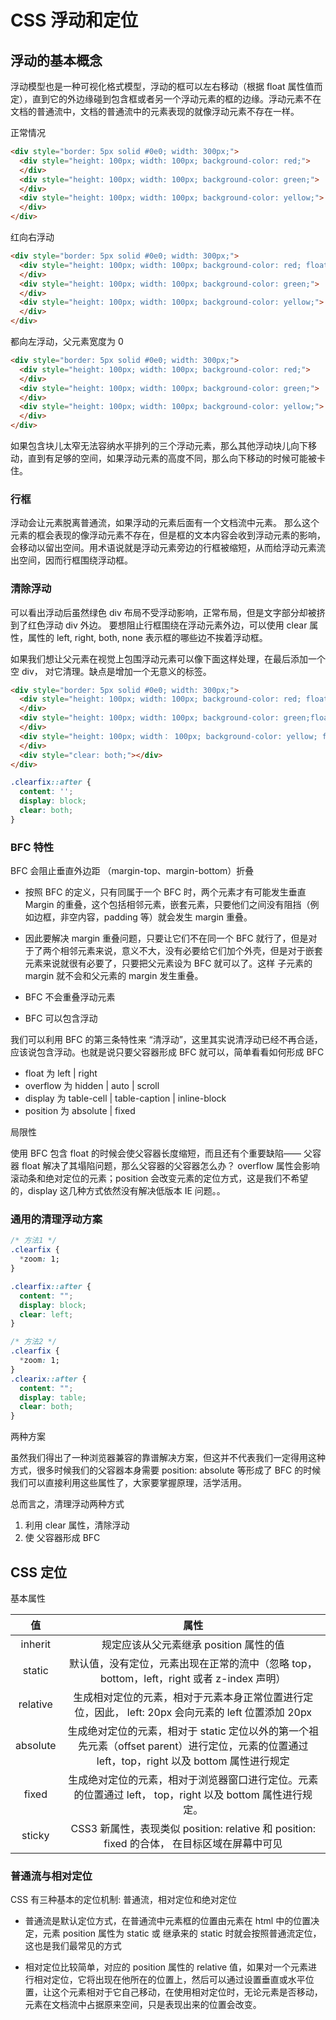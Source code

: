 # CSS 浮动和定位

## 浮动的基本概念

浮动模型也是一种可视化格式模型，浮动的框可以左右移动（根据 float 属性值而定），直到它的外边缘碰到包含框或者另一个浮动元素的框的边缘。浮动元素不在文档的普通流中，文档的普通流中的元素表现的就像浮动元素不存在一样。


正常情况

``` html
<div style="border: 5px solid #0e0; width: 300px;">
  <div style="height: 100px; width: 100px; background-color: red;">
  </div>
  <div style="height: 100px; width: 100px; background-color: green;">
  </div>
  <div style="height: 100px; width: 100px; background-color: yellow;">
  </div>
</div>
```

红向右浮动

``` html
<div style="border: 5px solid #0e0; width: 300px;">
  <div style="height: 100px; width: 100px; background-color: red; float: right;">
  </div>
  <div style="height: 100px; width: 100px; background-color: green;">
  </div>
  <div style="height: 100px; width: 100px; background-color: yellow;">
  </div>
</div>
```

都向左浮动，父元素宽度为 0

``` html
<div style="border: 5px solid #0e0; width: 300px;">
  <div style="height: 100px; width: 100px; background-color: red;">
  </div>
  <div style="height: 100px; width: 100px; background-color: green;">
  </div>
  <div style="height: 100px; width: 100px; background-color: yellow;">
  </div>
</div>
```

如果包含块儿太窄无法容纳水平排列的三个浮动元素，那么其他浮动块儿向下移动，直到有足够的空间，如果浮动元素的高度不同，那么向下移动的时候可能被卡住。


### 行框

浮动会让元素脱离普通流，如果浮动的元素后面有一个文档流中元素。
那么这个元素的框会表现的像浮动元素不存在，但是框的文本内容会收到浮动元素的影响，会移动以留出空间。用术语说就是浮动元素旁边的行框被缩短，从而给浮动元素流出空间，因而行框围绕浮动框。

### 清除浮动

可以看出浮动后虽然绿色 div 布局不受浮动影响，正常布局，但是文字部分却被挤到了红色浮动 div 外边。 要想阻止行框围绕在浮动元素外边，可以使用 clear 属性，属性的 left, right, both, none 表示框的哪些边不挨着浮动框。

如果我们想让父元素在视觉上包围浮动元素可以像下面这样处理，在最后添加一个空 div， 对它清理。缺点是增加一个无意义的标签。

``` html
<div style="border: 5px solid #0e0; width: 300px;">
  <div style="height: 100px; width: 100px; background-color: red; float: left">
  </div>
  <div style="height: 100px; width: 100px; background-color: green;float: left">
  </div>
  <div style="height: 100px; width： 100px; background-color: yellow; float: left">
  </div>
  <div style="clear: both;"></div>
</div>
```

``` css
.clearfix::after {
  content: '';
  display: block;
  clear: both;
}
```

### BFC 特性

BFC 会阻止垂直外边距 （margin-top、margin-bottom）折叠

- 按照 BFC 的定义，只有同属于一个 BFC 时，两个元素才有可能发生垂直 Margin 的重叠，这个包括相邻元素，嵌套元素，只要他们之间没有阻挡（例如边框，非空内容，padding 等）就会发生 margin 重叠。

- 因此要解决 margin 重叠问题，只要让它们不在同一个 BFC 就行了，但是对于了两个相邻元素来说，意义不大，没有必要给它们加个外壳，但是对于嵌套元素来说就很有必要了，只要把父元素设为 BFC 就可以了。这样 子元素的 margin 就不会和父元素的 margin 发生重叠。

- BFC 不会重叠浮动元素
- BFC 可以包含浮动

我们可以利用 BFC 的第三条特性来 “清浮动”，这里其实说清浮动已经不再合适，应该说包含浮动。也就是说只要父容器形成 BFC 就可以，简单看看如何形成 BFC

- float 为 left | right
- overflow  为 hidden | auto | scroll
- display  为 table-cell | table-caption | inline-block
- position 为 absolute | fixed

局限性

使用 BFC 包含 float 的时候会使父容器长度缩短，而且还有个重要缺陷—— 父容器 float 解决了其塌陷问题，那么父容器的父容器怎么办？ overflow 属性会影响滚动条和绝对定位的元素；position 会改变元素的定位方式，这是我们不希望的，display 这几种方式依然没有解决低版本 IE 问题。。


### 通用的清理浮动方案

``` css
/* 方法1 */
.clearfix {
  *zoom: 1;
}

.clearfix::after {
  content: "";
  display: block;
  clear: left;
}

/* 方法2 */
.clearfix {
  *zoom: 1;
}
.clearix::after {
  content: "";
  display: table;
  clear: both;
}
```

两种方案

虽然我们得出了一种浏览器兼容的靠谱解决方案，但这并不代表我们一定得用这种方式，很多时候我们的父容器本身需要 position: absolute 等形成了 BFC 的时候我们可以直接利用这些属性了，大家要掌握原理，活学活用。

总而言之，清理浮动两种方式

1. 利用 clear 属性，清除浮动
2. 使 父容器形成 BFC


## CSS 定位

基本属性

|值| 属性|
|:-:|:-:|
|inherit| 规定应该从父元素继承 position 属性的值|
|static| 默认值，没有定位，元素出现在正常的流中（忽略 top，bottom，left，right 或者 z-index 声明）|
|relative| 生成相对定位的元素，相对于元素本身正常位置进行定位，因此， left: 20px 会向元素的 left 位置添加 20px|
|absolute| 生成绝对定位的元素，相对于 static 定位以外的第一个祖先元素（offset parent）进行定位，元素的位置通过 left，top，right 以及 bottom 属性进行规定|
|fixed| 生成绝对定位的元素，相对于浏览器窗口进行定位。元素的位置通过 left， top，right 以及 bottom 属性进行规定。|
|sticky| CSS3 新属性，表现类似 position: relative 和 position: fixed 的合体， 在目标区域在屏幕中可见|

### 普通流与相对定位

CSS 有三种基本的定位机制: 普通流，相对定位和绝对定位

- 普通流是默认定位方式，在普通流中元素框的位置由元素在 html 中的位置决定，元素 position 属性为 static 或 继承来的 static 时就会按照普通流定位，这也是我们最常见的方式

- 相对定位比较简单，对应的 position 属性的 relative 值，如果对一个元素进行相对定位，它将出现在他所在的位置上，然后可以通过设置垂直或水平位置，让这个元素相对于它自己移动，在使用相对定位时，无论元素是否移动，元素在文档流中占据原来空间，只是表现出来的位置会改变。

